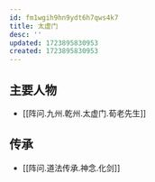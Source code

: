 ```yaml
---
id: fm1wgih9hn9ydt6h7qws4k7
title: 太虚门
desc: ''
updated: 1723895830953
created: 1723895830953
---
```


## 主要人物

- [[阵问.九州.乾州.太虚门.荀老先生]]

## 传承

- [[阵问.道法传承.神念.化剑]]
